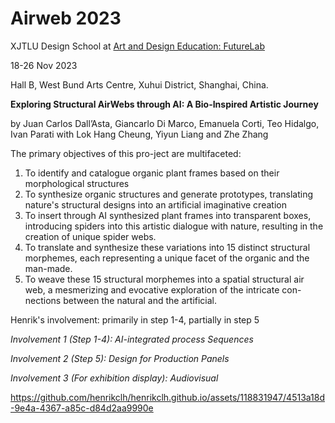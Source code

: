 # Airweb 2023

XJTLU Design School at [Art and Design Education: FutureLab](http://www.ade-futurelab.com/)

18-26 Nov 2023

Hall B, West Bund Arts Centre, Xuhui District, Shanghai, China.

**Exploring Structural AirWebs through AI: A Bio-Inspired Artistic Journey**

by Juan Carlos Dall’Asta, Giancarlo Di Marco, Emanuela Corti, Teo Hidalgo, Ivan Parati with Lok Hang Cheung, Yiyun Liang and Zhe Zhang


The primary objectives of this pro-ject are multifaceted:
1.	To identify and catalogue organic plant frames based on their morphological structures
2.	To synthesize organic structures and generate prototypes, translating nature's structural designs into an artificial imaginative creation
3.	To insert through AI synthesized plant frames into transparent boxes, introducing spiders into this artistic dialogue with nature, resulting in the creation of unique spider webs.
4.	To translate and synthesize these variations into 15 distinct structural morphemes, each representing a unique facet of the organic and the man-made.
5.	To weave these 15 structural morphemes into a spatial structural air web, a mesmerizing and evocative exploration of the intricate con-nections between the natural and the artificial.

Henrik's involvement: primarily in step 1-4, partially in step 5

_Involvement 1 (Step 1-4): AI-integrated process Sequences_

_Involvement 2 (Step 5): Design for Production Panels_

_Involvement 3 (For exhibition display): Audiovisual_

https://github.com/henrikclh/henrikclh.github.io/assets/118831947/4513a18d-9e4a-4367-a85c-d84d2aa9990e

